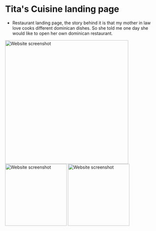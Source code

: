 # Tita's Cuisine landing page

- Restaurant landing page, the story behind it is that my mother in law love cooks different dominican dishes. So she told me one day she would like to open her own dominican restaurant.

<img src="images/screenshots/Titas-cuisine-1" alt="Website screenshot" width="400">
<img src="images/screenshots/Titas-cuisine-mobile-1" alt="Website screenshot" width="200">
<img src="images/screenshots/Titas-cuisine-mobile-2" alt="Website screenshot" width="200">